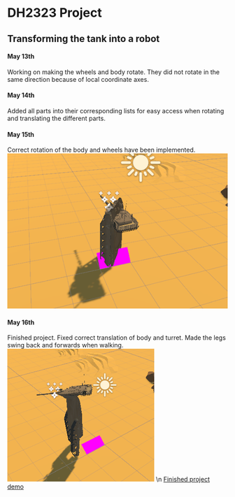 # DH2323 Project
## Transforming the tank into a robot

#### May 13th
Working on making the wheels and body rotate. They did not rotate in the same direction because of local coordinate axes.

#### May 14th
Added all parts into their corresponding lists for easy access when rotating and translating the different parts.

#### May 15th
Correct rotation of the body and wheels have been implemented.
![Finished rotation](image.png)

#### May 16th
Finished project. Fixed correct translation of body and turret. Made the legs swing back and forwards when walking.
![Robot after transformation](image-1.png) \n
[Finished project demo](https://drive.google.com/file/d/1_e8OWIV822ACsRMCcvrLO8qy93UF26i5/view?usp=sharing)